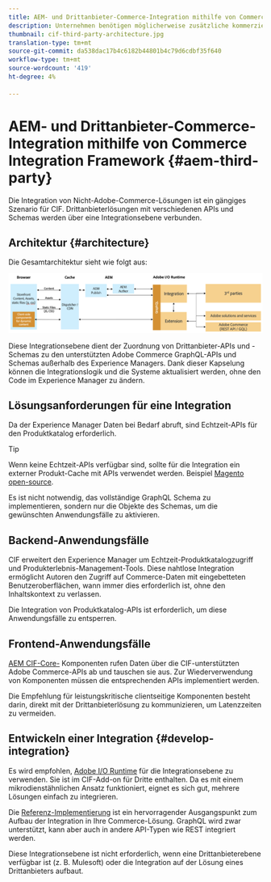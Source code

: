 ```yaml
---
title: AEM- und Drittanbieter-Commerce-Integration mithilfe von Commerce Integration Framework
description: Unternehmen benötigen möglicherweise zusätzliche kommerzielle Lösungen von Drittanbietern, um ihre Schaufenster zu betreiben. Das Commerce Integration Framework (CIF) kann in solchen Integrationsszenarien verwendet werden, um eine Commerce-Lösung eines Drittanbieters mit der I/O-Laufzeit mit Adobe Experience Manager zu verbinden.
thumbnail: cif-third-party-architecture.jpg
translation-type: tm+mt
source-git-commit: da538dac17b4c6182b44801b4c79d6cdbf35f640
workflow-type: tm+mt
source-wordcount: '419'
ht-degree: 4%

---
```


# AEM- und Drittanbieter-Commerce-Integration mithilfe von Commerce Integration Framework {#aem-third-party}

Die Integration von Nicht-Adobe-Commerce-Lösungen ist ein gängiges Szenario für CIF. Drittanbieterlösungen mit verschiedenen APIs und Schemas werden über eine Integrationsebene verbunden.

## Architektur {#architecture}

Die Gesamtarchitektur sieht wie folgt aus:

![Überblick über AEM Architektur von Nicht-Magentos/Drittanbietern](../assets//AEM_nonMagento_Architecture.png)

Diese Integrationsebene dient der Zuordnung von Drittanbieter-APIs und -Schemas zu den unterstützten Adobe Commerce GraphQL-APIs und Schemas außerhalb des Experience Managers. Dank dieser Kapselung können die Integrationslogik und die Systeme aktualisiert werden, ohne den Code im Experience Manager zu ändern.

## Lösungsanforderungen für eine Integration

Da der Experience Manager Daten bei Bedarf abruft, sind Echtzeit-APIs für den Produktkatalog erforderlich.

>[!TIP]
>
>Wenn keine Echtzeit-APIs verfügbar sind, sollte für die Integration ein externer Produkt-Cache mit APIs verwendet werden. Beispiel [Magento open-source](https://magento.com/products/magento-open-source).

Es ist nicht notwendig, das vollständige GraphQL Schema zu implementieren, sondern nur die Objekte des Schemas, um die gewünschten Anwendungsfälle zu aktivieren.

## Backend-Anwendungsfälle

CIF erweitert den Experience Manager um Echtzeit-Produktkatalogzugriff und Produkterlebnis-Management-Tools. Diese nahtlose Integration ermöglicht Autoren den Zugriff auf Commerce-Daten mit eingebetteten Benutzeroberflächen, wann immer dies erforderlich ist, ohne den Inhaltskontext zu verlassen.

Die Integration von Produktkatalog-APIs ist erforderlich, um diese Anwendungsfälle zu entsperren.

## Frontend-Anwendungsfälle

[AEM CIF-Core-](https://github.com/adobe/aem-core-cif-components) Komponenten rufen Daten über die CIF-unterstützten Adobe Commerce-APIs ab und tauschen sie aus. Zur Wiederverwendung von Komponenten müssen die entsprechenden APIs implementiert werden.

Die Empfehlung für leistungskritische clientseitige Komponenten besteht darin, direkt mit der Drittanbieterlösung zu kommunizieren, um Latenzzeiten zu vermeiden.

## Entwickeln einer Integration {#develop-integration}

Es wird empfohlen, [Adobe I/O Runtime](https://www.adobe.io/apis/experienceplatform/runtime.html) für die Integrationsebene zu verwenden. Sie ist im CIF-Add-on für Dritte enthalten. Da es mit einem mikrodienstähnlichen Ansatz funktioniert, eignet es sich gut, mehrere Lösungen einfach zu integrieren.

Die [Referenz-Implementierung](https://github.com/adobe/commerce-cif-graphql-integration-reference) ist ein hervorragender Ausgangspunkt zum Aufbau der Integration in Ihre Commerce-Lösung. GraphQL wird zwar unterstützt, kann aber auch in andere API-Typen wie REST integriert werden.

Diese Integrationsebene ist nicht erforderlich, wenn eine Drittanbieterebene verfügbar ist (z. B. Mulesoft) oder die Integration auf der Lösung eines Drittanbieters aufbaut.
